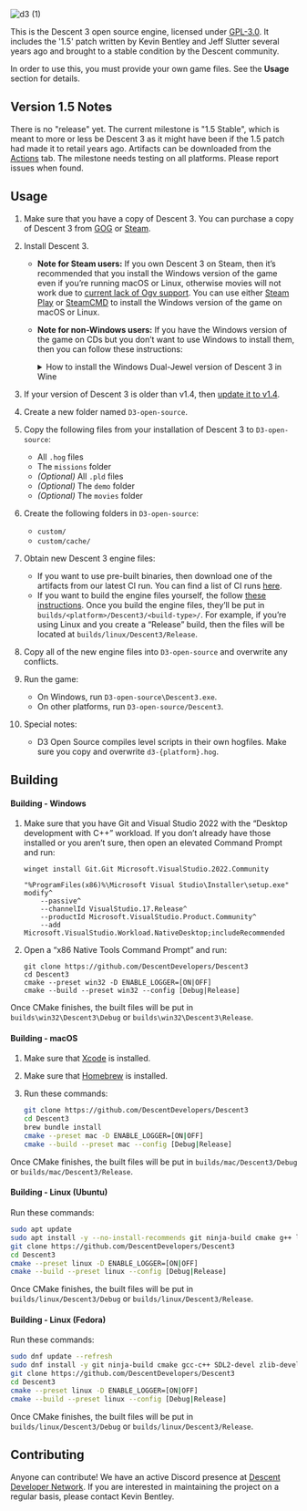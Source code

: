 ![d3 (1)](https://github.com/DescentDevelopers/Descent3/assets/47716344/82ba0911-ee32-4565-84ee-b432c215ab95)

This is the Descent 3 open source engine, licensed under [GPL-3.0](https://github.com/DescentDevelopers/Descent3?tab=GPL-3.0-1-ov-file). It includes the '1.5' patch written by Kevin Bentley and Jeff Slutter several years ago and brought to a stable condition by the Descent community.

In order to use this, you must provide your own game files. See the **Usage** section for details.

## Version 1.5 Notes
There is no "release" yet. The current milestone is "1.5 Stable", which is meant to more or less be Descent 3 as it might have been if the 1.5 patch had made it to retail years ago. Artifacts can be downloaded from the [Actions](https://github.com/DescentDevelopers/Descent3/actions) tab.
The milestone needs testing on all platforms. Please report issues when found.

## Usage
1. Make sure that you have a copy of Descent 3. You can purchase a copy of Descent 3 from [GOG](https://www.gog.com/game/descent_3_expansion) or [Steam](https://store.steampowered.com/app/273590/Descent_3/).
2. Install Descent 3.

    - **Note for Steam users:** If you own Descent 3 on Steam, then it’s recommended that you install the Windows version of the game even if you’re running macOS or Linux, otherwise movies will not work due to [current lack of Ogv support](https://github.com/DescentDevelopers/Descent3/issues/240). You can use either [Steam Play](https://help.steampowered.com/en/faqs/view/08F7-5D56-9654-39AF) or [SteamCMD](https://developer.valvesoftware.com/wiki/SteamCMD#Cross-Platform_Installation) to install the Windows version of the game on macOS or Linux.

    - **Note for non-Windows users:** If you have the Windows version of the game on CDs but you don’t want to use Windows to install them, then you can follow these instructions:

        <details>
        <summary>How to install the Windows Dual-Jewel version of Descent 3 in Wine</summary>

        <ol type="1">
            <li>Make sure that you have <a href="https://www.winehq.org">Wine</a> installed.</li>
            <li><i>(Recommended)</i> Run <code>winecfg</code> and make sure that “Emulate a virtual desktop” is enabled.</li>
            <li>
                <p><i>(Optional)</i> Determine if you’re going to be affected by a bug with Descent 3’s installer, and potentially apply a workaround:</p>
                <ol type="a">
                    <li>Download <a href="https://codeberg.org/JasonYundt/environment-size-checker">Environment Size Checker</a>.</li>
                    <li>Run <code>wine environment-size-checker.exe</code>.</li>
                    <li>If that program tells you that your environment is more than 32,724 bytes large, then you’ll need to unset or shorten environment variables before running Descent 3’s installer. If you don’t, then the installer will page fault.</li>
                </ol>
            </li>
            <li>
                <p>Install Descent 3:</p>
                <ol type="a">
                    <li>Insert disc 1.</li>
                    <li>Make sure that disc 1 is mounted.</li>
                    <li>Determine which drive letter Wine is using for your CD drive. (Hint: try running <code>wine explorer</code>).</li>
                    <li>Run <code>wine '&lt;drive-letter&gt;:\Setup.exe'</code>.</li>
                    <li>Follow the installation wizard’s instructions until it asks you to choose a “Setup Type”.</li>
                    <li>Select the “Full” Setup Type, then click “Next”.
                    <li>Continue following the installation wizard’s instructions until it asks you to insert disc 2.</li>
                    <li>
                        <p>Switch to disc 2:</p>
                        <!-- This really should be an <ol>, but I couldn’t get the numbering/lettering to work right: <https://github.com/orgs/community/discussions/124850> -->
                        <ul>
                            <li>Run <code>wine eject &lt;drive-letter&gt;:</code>.</li>
                            <li>Make sure that the disc was unmounted and ejected.</li>
                            <li>Insert disc 2.</li>
                            <li>Mount disc 2.</li>
                        </ul>
                    </li>
                    <li>Continue following the installation wizard’s instructions until it asks you to insert disc 1 again.</li>
                    <li>Switch back to disc 1. Follow a similar procedure to the one that you used to switch to disc 2.</li>
                    <li>Finish the going through the installation wizard.</li>
                    <li>When the installation wizard finishes, it will open an explorer window. Close out of that window.</li>
                    <li>Unmount the disc.</li>
                    <li>Eject the disc.</li>
                </ol>
            <li>
                <p>Install Descent 3: Mercenary:</p>
                <ol type="a">
                    <li>Insert disc 3.</li>
                    <li>Make sure that disc 3 is mounted.</li>
                    <li>Run <code>wine start /d &lt;drive-letter&gt;: setup.exe -autorun</code>.</li>
                    <li>Follow the instructions in the installation wizard.</li>
                </ol>
            </li>
        </ol>

        </details>

3. If your version of Descent 3 is older than v1.4, then [update it to v1.4](http://descent3.com/downloads.php).
4. Create a new folder named `D3-open-source`.
5. Copy the following files from your installation of Descent 3 to `D3-open-source`:
    - All `.hog` files
    - The `missions` folder
    - _(Optional)_ All `.pld` files
    - _(Optional)_ The `demo` folder
    - _(Optional)_ The `movies` folder
6. Create the following folders in `D3-open-source`:
    - `custom/`
    - `custom/cache/`
7. Obtain new Descent 3 engine files:
    - If you want to use pre-built binaries, then download one of the artifacts from our latest CI run. You can find a list of CI runs [here](https://github.com/DescentDevelopers/Descent3/actions/workflows/build.yml?query=branch%3Amain).
    - If you want to build the engine files yourself, the follow [these instructions](#building). Once you build the engine files, they’ll be put in `builds/<platform>/Descent3/<build-type>/`. For example, if you’re using Linux and you create a “Release” build, then the files will be located at `builds/linux/Descent3/Release`.
8. Copy all of the new engine files into `D3-open-source` and overwrite any conflicts.
9. Run the game:
    - On Windows, run `D3-open-source\Descent3.exe`.
    - On other platforms, run `D3-open-source/Descent3`.
10. Special notes:
    - D3 Open Source compiles level scripts in their own hogfiles. Make sure you copy and overwrite `d3-{platform}.hog`.

## Building
#### Building - Windows
1. Make sure that you have Git and Visual Studio 2022 with the “Desktop development with C++” workload. If you don’t already have those installed or you aren’t sure, then open an elevated Command Prompt and run:

    <!--
    The following code block specifies the full path to the Visual Studio Installer because the Visual Studio Installer doesn’t add itself to the user’s Path. The installer is guaranteed to be in a specific location on 64-bit systems [1]. The installer will be in a different location on 32-bit systems [2], but Visual Studio 2022 doesn’t support 32-bit systems [3] so we can ignore that detail.

    [1]: <https://learn.microsoft.com/en-us/visualstudio/install/use-command-line-parameters-to-install-visual-studio?view=vs-2022>
    [2]: <https://github.com/microsoft/vswhere/wiki#installing>
    [3]: <https://learn.microsoft.com/en-us/answers/questions/1689898/does-visual-studio-build-tools-2022-support-32-bit>
    -->

    ```batch
    winget install Git.Git Microsoft.VisualStudio.2022.Community

    "%ProgramFiles(x86)%\Microsoft Visual Studio\Installer\setup.exe" modify^
        --passive^
        --channelId VisualStudio.17.Release^
        --productId Microsoft.VisualStudio.Product.Community^
        --add Microsoft.VisualStudio.Workload.NativeDesktop;includeRecommended
    ```

2. Open a “x86 Native Tools Command Prompt” and run:

    ```batch
    git clone https://github.com/DescentDevelopers/Descent3
    cd Descent3
    cmake --preset win32 -D ENABLE_LOGGER=[ON|OFF]
    cmake --build --preset win32 --config [Debug|Release]
    ```

Once CMake finishes, the built files will be put in `builds\win32\Descent3\Debug` or `builds\win32\Descent3\Release`.

#### Building - macOS
1. Make sure that [Xcode](https://developer.apple.com/xcode) is installed.

2. Make sure that [Homebrew](https://brew.sh) is installed.

3. Run these commands:

    ```sh
    git clone https://github.com/DescentDevelopers/Descent3
    cd Descent3
    brew bundle install
    cmake --preset mac -D ENABLE_LOGGER=[ON|OFF]
    cmake --build --preset mac --config [Debug|Release]
    ```

Once CMake finishes, the built files will be put in `builds/mac/Descent3/Debug` or `builds/mac/Descent3/Release`.

#### Building - Linux (Ubuntu)
Run these commands:

```sh
sudo apt update
sudo apt install -y --no-install-recommends git ninja-build cmake g++ libsdl2-dev zlib1g-dev
git clone https://github.com/DescentDevelopers/Descent3
cd Descent3
cmake --preset linux -D ENABLE_LOGGER=[ON|OFF]
cmake --build --preset linux --config [Debug|Release]
```

Once CMake finishes, the built files will be put in `builds/linux/Descent3/Debug` or `builds/linux/Descent3/Release`.

#### Building - Linux (Fedora)
Run these commands:

```sh
sudo dnf update --refresh
sudo dnf install -y git ninja-build cmake gcc-c++ SDL2-devel zlib-devel
git clone https://github.com/DescentDevelopers/Descent3
cd Descent3
cmake --preset linux -D ENABLE_LOGGER=[ON|OFF]
cmake --build --preset linux --config [Debug|Release]
```

Once CMake finishes, the built files will be put in `builds/linux/Descent3/Debug` or `builds/linux/Descent3/Release`.

## Contributing
Anyone can contribute! We have an active Discord presence at [Descent Developer Network](https://discord.gg/GNy5CUQ). If you are interested in maintaining the project on a regular basis, please contact Kevin Bentley.
